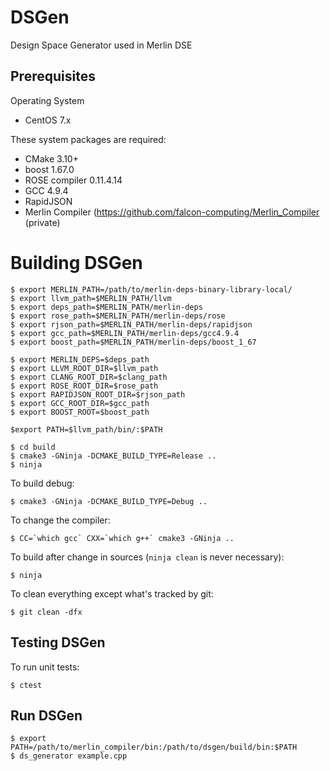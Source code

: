 # DSGen
Design Space Generator used in Merlin DSE
## Prerequisites
Operating System
- CentOS 7.x

These system packages are required:
- CMake 3.10+
- boost 1.67.0
- ROSE compiler 0.11.4.14
- GCC 4.9.4
- RapidJSON 
- Merlin Compiler (https://github.com/falcon-computing/Merlin_Compiler (private) 

# Building DSGen
    $ export MERLIN_PATH=/path/to/merlin-deps-binary-library-local/
    $ export llvm_path=$MERLIN_PATH/llvm
    $ export deps_path=$MERLIN_PATH/merlin-deps
    $ export rose_path=$MERLIN_PATH/merlin-deps/rose
    $ export rjson_path=$MERLIN_PATH/merlin-deps/rapidjson
    $ export gcc_path=$MERLIN_PATH/merlin-deps/gcc4.9.4
    $ export boost_path=$MERLIN_PATH/merlin-deps/boost_1_67

    $ export MERLIN_DEPS=$deps_path
    $ export LLVM_ROOT_DIR=$llvm_path
    $ export CLANG_ROOT_DIR=$clang_path
    $ export ROSE_ROOT_DIR=$rose_path
    $ export RAPIDJSON_ROOT_DIR=$rjson_path
    $ export GCC_ROOT_DIR=$gcc_path
    $ export BOOST_ROOT=$boost_path

    $export PATH=$llvm_path/bin/:$PATH
    
    $ cd build
    $ cmake3 -GNinja -DCMAKE_BUILD_TYPE=Release ..
    $ ninja

To build debug:

    $ cmake3 -GNinja -DCMAKE_BUILD_TYPE=Debug ..

To change the compiler:

    $ CC=`which gcc` CXX=`which g++` cmake3 -GNinja ..

To build after change in sources (`ninja clean` is never necessary):

    $ ninja

To clean everything except what's tracked by git:

    $ git clean -dfx

## Testing DSGen
To run unit tests:
  
    $ ctest

## Run DSGen
    $ export PATH=/path/to/merlin_compiler/bin:/path/to/dsgen/build/bin:$PATH
    $ ds_generator example.cpp
